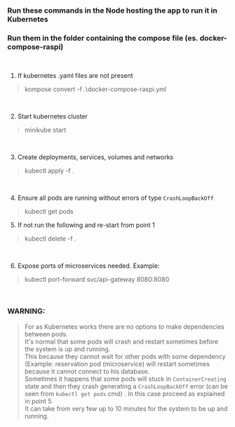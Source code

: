 ### Run these commands in the Node hosting the app to run it in Kubernetes
### Run them in the folder containing the compose file (es. docker-compose-raspi)

<br>

1. If kubernetes .yaml files are not present

>kompose convert -f .\docker-compose-raspi.yml

<br>

2. Start kubernetes cluster
>minikube start

<br>

3. Create deployments, services, volumes and networks
>kubectl apply -f .

<br>

4. Ensure all pods are running without errors of type ``CrashLoopBackOff``
>kubectl get pods
    
5. If not run the following and re-start from point 1
>kubectl delete -f .

<br>

6. Expose ports of microservices needed. Example:
>kubectl port-forward svc/api-gateway 8080:8080

<br>

### WARNING:
> For as Kubernetes works there are no options to make dependencies between pods.
<br> It's normal that some pods will crash and restart sometimes before the system is up and running.
<br> This because they cannot wait for other pods with some dependency
<br> (Example: reservation pod (microservice) will restart sometimes because it cannot connect to his database.
<br> Sometimes it happens that some pods will stuck in ``ContainerCreating`` state and then they crash generating a
``CrashLoopBackOff`` error (can be seen from ``kubectl get pods`` cmd) . In this case proceed as explained in point 5.
<br> It can take from very few up to 10 minutes for the system to be up and running.